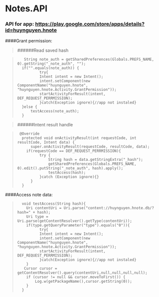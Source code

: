 # Notes.API

### API for app: https://play.google.com/store/apps/details?id=huynguyen.hnote

####Grant permission:
>
> ######Read saved hash

>        String note_auth = getSharedPreferences(Globals.PREFS_NAME, 0).getString("_note_auth", "");
>       if("".equals(note_auth)) {
>               try{
>               Intent intent = new Intent();
>               intent.setComponent(new ComponentName("huynguyen.hnote", "huynguyen.hnote.Activity.GrantPermission"));
>               startActivityForResult(intent, DEF_REQUEST_PERRMISSION);
>               }catch(Exception ignore){//app not instaled}
>       }else {
>           testAccess(note_auth);
>       }

> ######Intent result handle

>      @Override
>       protected void onActivityResult(int requestCode, int resultCode, Intent data) {
>           super.onActivityResult(requestCode, resultCode, data);
>         if(requestCode == DEF_REQUEST_PERRMISSION){
>               try {
>                   String hash = data.getStringExtra("_hash");
>                   getSharedPreferences(Globals.PREFS_NAME, 0).edit().putString("_note_auth", hash).apply();
>                   testAccess(hash);
>               }catch (Exception ignore){}
>           }
>       }

####Access note data:
        
>       void testAccess(String hash){
>         Uri contentUri = Uri.parse("content://huynguyen.hnote.db/?hash=" + hash);
>         Uri type =  Uri.parse(getContentResolver().getType(contentUri));
>         if(type.getQueryParameter("type").equals("0")){
>               try{
>               Intent intent = new Intent();
>               intent.setComponent(new ComponentName("huynguyen.hnote", "huynguyen.hnote.Activity.GrantPermission"));
>               startActivityForResult(intent, DEF_REQUEST_PERRMISSION);
>               }catch(Exception ignore){//app not instaled}
>         }
>        Cursor cursor = getContentResolver().query(contentUri,null,null,null,null);
>         if (cursor != null && cursor.moveToFirst()) {
>             Log.w(getPackageName(),cursor.getString(0));
>         }
>       }
